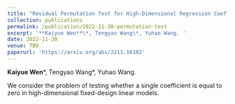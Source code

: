 ```yaml
---
title: "Residual Permutation Test for High-Dimensional Regression Coefficient Testing"
collection: publications
permalink: /publication/2022-11-30-permutation-test
excerpt: '**Kaiyue Wen**\*, Tengyao Wang\*, Yuhao Wang. '
date: 2022-11-30
venue: TBD
paperurl: 'https://arxiv.org/abs/2211.16182'
---
```

**Kaiyue Wen***, Tengyao Wang*, Yuhao Wang.

We consider the problem of testing whether a single coefficient is equal to zero in high-dimensional fixed-design linear models.
